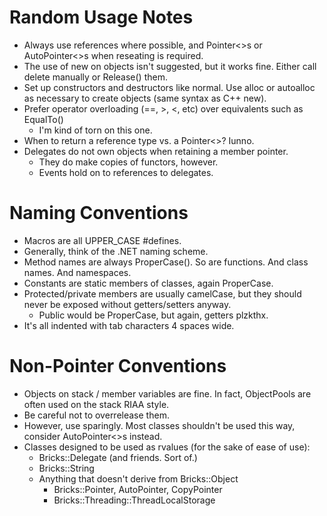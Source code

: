 Random Usage Notes
==================

 - Always use references where possible, and Pointer<>s or AutoPointer<>s when reseating is required.
 - The use of new on objects isn't suggested, but it works fine. Either call delete manually or Release() them.
 - Set up constructors and destructors like normal. Use alloc or autoalloc as necessary to create objects (same syntax as C++ new).
 - Prefer operator overloading (==, >, <, etc) over equivalents such as EqualTo()
    - I'm kind of torn on this one.
 - When to return a reference type vs. a Pointer<>? Iunno.
 - Delegates do not own objects when retaining a member pointer.
    - They do make copies of functors, however.
    - Events hold on to references to delegates.


Naming Conventions
==================

 - Macros are all UPPER_CASE #defines.
 - Generally, think of the .NET naming scheme.
 - Method names are always ProperCase(). So are functions. And class names. And namespaces.
 - Constants are static members of classes, again ProperCase.
 - Protected/private members are usually camelCase, but they should never be exposed without getters/setters anyway.
    - Public would be ProperCase, but again, getters plzkthx.
 - It's all indented with tab characters 4 spaces wide.


Non-Pointer Conventions
=======================

 - Objects on stack / member variables are fine. In fact, ObjectPools are often used on the stack RIAA style.
 - Be careful not to overrelease them.
 - However, use sparingly. Most classes shouldn't be used this way, consider AutoPointer<>s instead.
 - Classes designed to be used as rvalues (for the sake of ease of use):
    - Bricks::Delegate (and friends. Sort of.)
    - Bricks::String
    - Anything that doesn't derive from Bricks::Object
      - Bricks::Pointer, AutoPointer, CopyPointer
      - Bricks::Threading::ThreadLocalStorage
